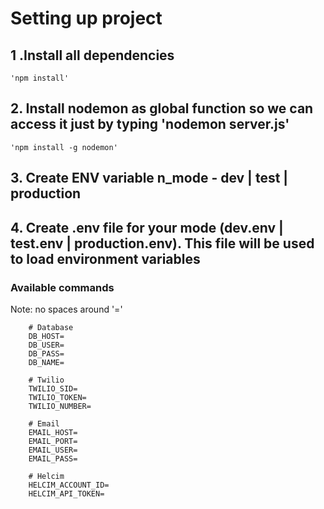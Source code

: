 # Setting up project
## 1 .Install all dependencies
	'npm install'

## 2. Install nodemon as global function so we can access it just by typing 'nodemon server.js'
	'npm install -g nodemon'

## 3. Create ENV variable **n_mode** - dev | test | production


## 4. Create .env file for your mode (dev.env | test.env | production.env). This file will be used to load environment variables

### Available commands
Note: no spaces around '='

		# Database
		DB_HOST=
		DB_USER=
		DB_PASS=
		DB_NAME=

		# Twilio
		TWILIO_SID=
		TWILIO_TOKEN=
		TWILIO_NUMBER=

		# Email
		EMAIL_HOST=
		EMAIL_PORT=
		EMAIL_USER=
		EMAIL_PASS=

		# Helcim
		HELCIM_ACCOUNT_ID=
		HELCIM_API_TOKEN=